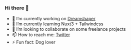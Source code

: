 ### Hi there 👋

- 🔭 I’m currently working on <a href="https://dreamshaper.com/en/">Dreamshaper</a>
- 🌱 I’m currently learning Nuxt3 + Tailwindcss
- 👯 I’m looking to collaborate on some freelance projects
- 📫 How to reach me: <a href="https://twitter.com/rubatista_">Twitter</a>
- ⚡ Fun fact: Dog lover

